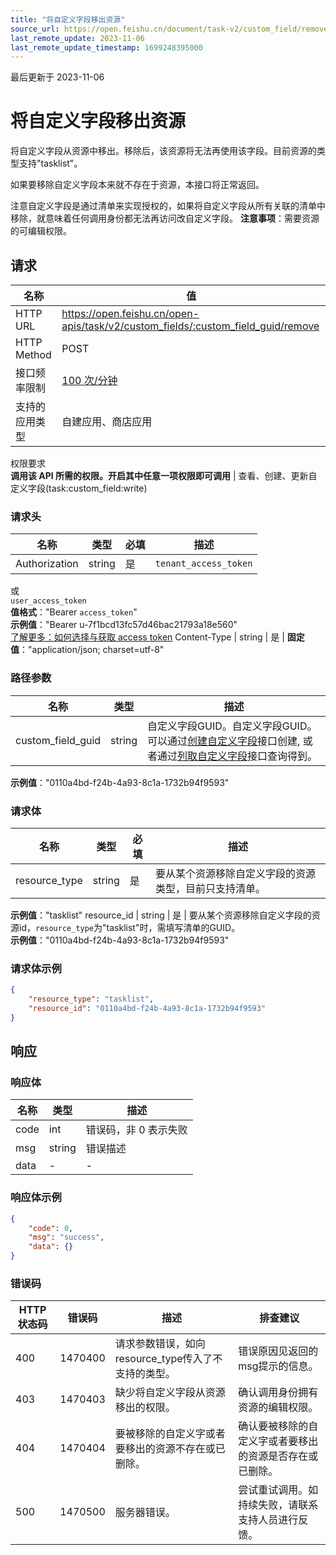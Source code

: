 ```yaml
---
title: "将自定义字段移出资源"
source_url: https://open.feishu.cn/document/task-v2/custom_field/remove
last_remote_update: 2023-11-06
last_remote_update_timestamp: 1699248395000
---
```

最后更新于 2023-11-06

# 将自定义字段移出资源

将自定义字段从资源中移出。移除后，该资源将无法再使用该字段。目前资源的类型支持"tasklist"。

如果要移除自定义字段本来就不存在于资源，本接口将正常返回。

注意自定义字段是通过清单来实现授权的，如果将自定义字段从所有关联的清单中移除，就意味着任何调用身份都无法再访问改自定义字段。
**注意事项**：需要资源的可编辑权限。

## 请求
名称 | 值
---|---
HTTP URL | https://open.feishu.cn/open-apis/task/v2/custom_fields/:custom_field_guid/remove
HTTP Method | POST
接口频率限制 | [100 次/分钟](https://open.feishu.cn/document/ukTMukTMukTM/uUzN04SN3QjL1cDN)
支持的应用类型 | 自建应用、商店应用
权限要求  
            **调用该 API 所需的权限。开启其中任意一项权限即可调用** | 查看、创建、更新自定义字段(task:custom_field:write)

### 请求头

名称 | 类型 | 必填 | 描述
--- | --- | --- | ---
Authorization | string | 是 | `tenant_access_token`  
或  
`user_access_token`  
**值格式**："Bearer `access_token`"  
**示例值**："Bearer u-7f1bcd13fc57d46bac21793a18e560"  
[了解更多：如何选择与获取 access token](https://open.feishu.cn/document/uAjLw4CM/ugTN1YjL4UTN24CO1UjN/trouble-shooting/how-to-choose-which-type-of-token-to-use)
Content-Type | string | 是 | **固定值**："application/json; charset=utf-8"

### 路径参数

名称 | 类型 | 描述
--- | --- | ---
custom_field_guid | string | 自定义字段GUID。自定义字段GUID。可以通过[创建自定义字段](https://open.feishu.cn/document/uAjLw4CM/ukTMukTMukTM/task-v2/custom_field/create)接口创建, 或者通过[列取自定义字段](https://open.feishu.cn/document/uAjLw4CM/ukTMukTMukTM/task-v2/custom_field/list)接口查询得到。  
**示例值**："0110a4bd-f24b-4a93-8c1a-1732b94f9593"

### 请求体

名称 | 类型 | 必填 | 描述
--- | --- | --- | ---
resource_type | string | 是 | 要从某个资源移除自定义字段的资源类型，目前只支持清单。  
**示例值**："tasklist"
resource_id | string | 是 | 要从某个资源移除自定义字段的资源id，`resource_type`为"tasklist"时，需填写清单的GUID。  
**示例值**："0110a4bd-f24b-4a93-8c1a-1732b94f9593"

### 请求体示例
```json
{
    "resource_type": "tasklist",
    "resource_id": "0110a4bd-f24b-4a93-8c1a-1732b94f9593"
}
```

## 响应

### 响应体

名称 | 类型 | 描述
--- | --- | ---
code | int | 错误码，非 0 表示失败
msg | string | 错误描述
data | \- | \-

### 响应体示例
```json
{
    "code": 0,
    "msg": "success",
    "data": {}
}
```

### 错误码

HTTP状态码 | 错误码 | 描述 | 排查建议
--- | --- | --- | ---
400 | 1470400 | 请求参数错误，如向resource_type传入了不支持的类型。 | 错误原因见返回的msg提示的信息。
403 | 1470403 | 缺少将自定义字段从资源移出的权限。 | 确认调用身份拥有资源的编辑权限。
404 | 1470404 | 要被移除的自定义字或者要移出的资源不存在或已删除。 | 确认要被移除的自定义字或者要移出的资源是否存在或已删除。
500 | 1470500 | 服务器错误。 | 尝试重试调用。如持续失败，请联系支持人员进行反馈。
